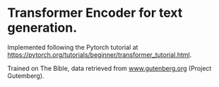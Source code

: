 # Transformer Encoder for text generation.

Implemented following the Pytorch tutorial at https://pytorch.org/tutorials/beginner/transformer_tutorial.html.

Trained on The Bible, data retrieved from www.gutenberg.org (Project Gutemberg).

